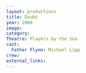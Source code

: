 ```yaml
---
layout: productions
title: Doubt
year: 2008
image:
category:
Theatre: Players by the Sea
cast:
  Father Flynn: Michael Lipp
crew:
external_links:
---
```

